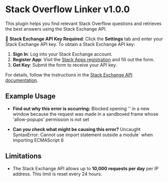# Stack Overflow Linker v1.0.0

This plugin helps you find relevant Stack Overflow questions and retrieves the best answers using the Stack Exchange API.

🔑 **Stack Exchange API Key Required**: 
Click the **Settings** tab and enter your Stack Exchange API key. To obtain a Stack Exchange API key:

1. **Sign In**: Log into your Stack Exchange account.
2. **Register App**: Visit the [Stack Apps registration](https://stackapps.com/apps/oauth/register) and fill out the form.
3. **Get Key**: Submit the form to receive your API key.

For details, follow the instructions in the [Stack Exchange API documentation](https://api.stackexchange.com/docs).

## Example Usage

- **Find out why this error is occurring:**
Blocked opening '<URL>' in a new window because the request was made in a sandboxed frame whose 'allow-popups' permission is not set

- **Can you check what might be causing this error?**
Uncaught SyntaxError: Cannot use import statement outside a module` when importing ECMAScript 6

## Limitations

- The Stack Exchange API allows up to **10,000 requests per day** per IP address. This limit is reset every 24 hours.
